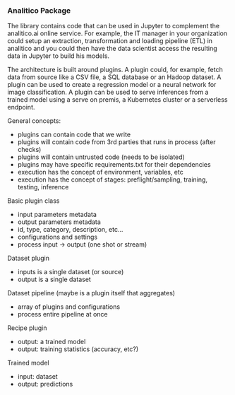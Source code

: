 ### Analitico Package

The library contains code that can be used in Jupyter to complement the analitico.ai online service. For example, the IT manager in your organization could setup an extraction, transformation and loading pipeline (ETL) in analitico and you could then have the data scientist access the resulting data in Jupyter to build his models.  

The architecture is built around plugins. A plugin could, for example, fetch data from source like a CSV file, a SQL database or an Hadoop dataset. A plugin can be used to create a regression model or a neural network for image classification. A plugin can be used to serve inferences from a trained model using a serve on premis, a Kubernetes cluster or a serverless endpoint.

General concepts:
- plugins can contain code that we write
- plugins will contain code from 3rd parties that runs in process (after checks)
- plugins will contain untrusted code (needs to be isolated)
- plugins may have specific requirements.txt for their dependencies
- execution has the concept of environment, variables, etc
- execution has the concept of stages: preflight/sampling, training, testing, inference

Basic plugin class
- input parameters metadata
- output parameters metadata
- id, type, category, description, etc...
- configurations and settings
- process input -> output (one shot or stream)

Dataset plugin
- inputs is a single dataset (or source)
- output is a single dataset

Dataset pipeline (maybe is a plugin itself that aggregates)
- array of plugins and configurations
- process entire pipeline at once

Recipe plugin
- output: a trained model
- output: training statistics (accuracy, etc?)

Trained model
- input: dataset
- output: predictions
